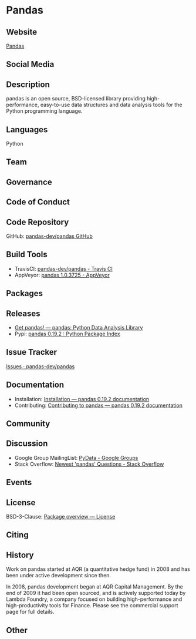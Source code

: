 # Pandas

## Website

[Pandas](http://pandas.pydata.org/)

## Social Media


## Description

pandas is an open source, BSD-licensed library providing high-performance, easy-to-use data structures and data analysis tools for the Python programming language.

## Languages

Python


## Team



## Governance



## Code of Conduct



## Code Repository


GitHub: [pandas-dev/pandas GitHub](https://github.com/pandas-dev/pandas)


## Build Tools


- TravisCI: [pandas-dev/pandas - Travis CI](https://travis-ci.org/pandas-dev/pandas)
- AppVeyor: [pandas 1.0.3725 - AppVeyor](https://ci.appveyor.com/project/jreback/pandas-465)


## Packages



## Releases


- [Get pandas! — pandas: Python Data Analysis Library](http://pandas.pydata.org/getpandas.html)
- Pypi: [pandas 0.19.2 : Python Package Index](https://pypi.python.org/pypi/pandas)


## Issue Tracker

[Issues · pandas-dev/pandas](https://github.com/pandas-dev/pandas/issues)


## Documentation

- Installation: [Installation — pandas 0.19.2 documentation](http://pandas.pydata.org/pandas-docs/stable/install.html)
- Contributing: [Contributing to pandas — pandas 0.19.2 documentation](http://pandas.pydata.org/pandas-docs/stable/contributing.html)


## Community



## Discussion


- Google Group MailingList: [PyData - Google Groups](https://groups.google.com/forum/#!forum/pydata)
- Stack Overflow: [Newest 'pandas' Questions - Stack Overflow](http://stackoverflow.com/questions/tagged/pandas)


## Events



## License

BSD-3-Clause: [Package overview — License](http://pandas.pydata.org/pandas-docs/stable/overview.html#license)


## Citing



## History

Work on pandas started at AQR (a quantitative hedge fund) in 2008 and has been under active development since then.


In 2008, pandas development began at AQR Capital Management. By the end of 2009 it had been open sourced, and is actively supported today by Lambda Foundry, a company focused on building high-performance and high-productivity tools for Finance. Please see the commercial support page for full details.


## Other
